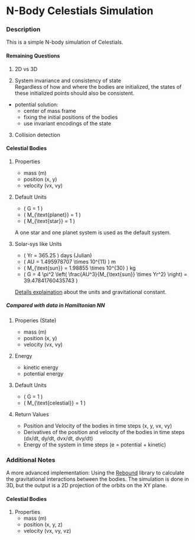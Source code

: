 # N-Body Celestials Simulation

### Description

This is a simple N-body simulation of Celestials. 




#### Remaining Questions
1. 2D vs 3D

2. System invariance and consistency of state  
Regardless of how and where the bodies are initialized, the states of these initialized points should also be consistent.
- potential solution:
    - center of mass frame
    - fixing the initial positions of the bodies
    - use invariant encodings of the state

3. Collision detection

#### Celestial Bodies
1. Properties
    - mass (m)
    - position (x, y)
    - velocity (vx, vy)

2. Default Units
    - \( G = 1 \)
    - \( M_{\text{planet}} = 1 \)
    - \( M_{\text{star}} = 1 \)

    A one star and one planet system is used as the default system.  

2. Solar-sys like Units
    - \( Yr = 365.25 \) days (Julian)
    - \( AU = 1.495978707 \times 10^{11} \) m
    - \( M_{\text{sun}} = 1.98855 \times 10^{30} \) kg
    - \( G = 4 \pi^2 \left( \frac{AU^3}{M_{\text{sun}} \times Yr^2} \right) = 39.47841760435743 \)

    [Details explaination](https://rebound.readthedocs.io/en/latest/ipython_examples/Units/) about the units and gravitational constant.


##### Compared with data in Hamiltonian NN
1. Properies (State)
    - mass (m)
    - position (x, y)
    - velocity (vx, vy)

2. Energy
    - kinetic energy
    - potential energy

3. Default Units
    - \( G = 1 \)
    - \( M_{\text{celestial}} = 1 \)

4. Return Values
    - Position and Velocity of the bodies in time steps (x, y, vx, vy)
    - Derivatives of the position and velocity of the bodies in time steps (dx/dt, dy/dt, dvx/dt, dvy/dt)
    - Energy of the system in time steps (e = potential + kinetic)

### Additional Notes

A more advanced implementation: Using the [Rebound](https://rebound.readthedocs.io/en/latest/) library to calculate the gravitational interactions between the bodies. The simulation is done in 3D, but the output is a 2D projection of the orbits on the XY plane.   

#### Celestial Bodies
1. Properties
    - mass (m)
    - position (x, y, z)
    - velocity (vx, vy, vz)